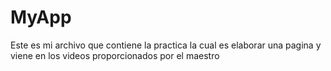 # MyApp

Este es mi archivo que contiene la practica la cual es elaborar una pagina y viene en los videos proporcionados por el maestro

